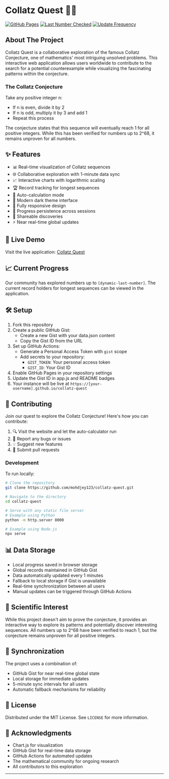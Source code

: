 # Collatz Quest 🔢✨

[![GitHub Pages](https://img.shields.io/badge/GitHub%20Pages-Live%20Demo-blue?style=for-the-badge&logo=github)](https://mohdjey123.github.io/collatz-quest)
[![Last Number Checked](https://img.shields.io/badge/dynamic/json?url=https://gist.githubusercontent.com/Mohdjey123/641742d2b625cd291d3944792c21dfeb/raw/data.json&query=$.lastNumber&label=Last%20Number%20Checked&style=for-the-badge)](https://gist.github.com/Mohdjey123/641742d2b625cd291d3944792c21dfeb)
[![Update Frequency](https://img.shields.io/badge/Updates%20Every-1%20Minute-success?style=for-the-badge)](https://github.com/Mohdjey123/collatz-quest/actions)

## About The Project

Collatz Quest is a collaborative exploration of the famous Collatz Conjecture, one of mathematics' most intriguing unsolved problems. This interactive web application allows users worldwide to contribute to the search for a potential counterexample while visualizing the fascinating patterns within the conjecture.

### The Collatz Conjecture

Take any positive integer n:
- If n is even, divide it by 2
- If n is odd, multiply it by 3 and add 1
- Repeat this process

The conjecture states that this sequence will eventually reach 1 for all positive integers. While this has been verified for numbers up to 2^68, it remains unproven for all numbers.

## ✨ Features

- 📊 Real-time visualization of Collatz sequences
- 🌐 Collaborative exploration with 1-minute data sync
- 📈 Interactive charts with logarithmic scaling
- 🏆 Record tracking for longest sequences
- 🔄 Auto-calculation mode
- 🌙 Modern dark theme interface
- 📱 Fully responsive design
- 💾 Progress persistence across sessions
- 🔗 Shareable discoveries
- ⚡ Near real-time global updates

## 🚀 Live Demo

Visit the live application: [Collatz Quest](https://mohdjey123.github.io/collatz-quest)

## 📈 Current Progress

Our community has explored numbers up to `[dynamic-last-number]`. The current record holders for longest sequences can be viewed in the application.

## 🛠️ Setup

1. Fork this repository
2. Create a public GitHub Gist:
   - Create a new Gist with your data.json content
   - Copy the Gist ID from the URL
3. Set up GitHub Actions:
   - Generate a Personal Access Token with `gist` scope
   - Add secrets to your repository:
     - `GIST_TOKEN`: Your personal access token
     - `GIST_ID`: Your Gist ID
4. Enable GitHub Pages in your repository settings
5. Update the Gist ID in app.js and README badges
6. Your instance will be live at `https://[your-username].github.io/collatz-quest`

## 🤝 Contributing

Join our quest to explore the Collatz Conjecture! Here's how you can contribute:

1. 🔍 Visit the website and let the auto-calculator run
2. 🐛 Report any bugs or issues
3. 💡 Suggest new features
4. 🔧 Submit pull requests

### Development

To run locally:
```bash
# Clone the repository
git clone https://github.com/mohdjey123/collatz-quest.git

# Navigate to the directory
cd collatz-quest

# Serve with any static file server
# Example using Python
python -m http.server 8000

# Example using Node.js
npx serve
```

## 📊 Data Storage

- Local progress saved in browser storage
- Global records maintained in GitHub Gist
- Data automatically updated every 1 minutes
- Fallback to local storage if Gist is unavailable
- Real-time synchronization between all users
- Manual updates can be triggered through GitHub Actions

## 🔬 Scientific Interest

While this project doesn't aim to prove the conjecture, it provides an interactive way to explore its patterns and potentially discover interesting sequences. All numbers up to 2^68 have been verified to reach 1, but the conjecture remains unproven for all positive integers.

## 🔄 Synchronization

The project uses a combination of:
- GitHub Gist for near real-time global state
- Local storage for immediate updates
- 5-minute sync intervals for all users
- Automatic fallback mechanisms for reliability

## 📜 License

Distributed under the MIT License. See `LICENSE` for more information.

## 🙏 Acknowledgments

- Chart.js for visualization
- GitHub Gist for real-time data storage
- GitHub Actions for automated updates
- The mathematical community for ongoing research
- All contributors to this exploration

---
